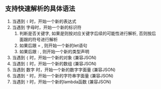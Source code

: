 支持快速解析的具体语法
------------------

1. 当遇到 `(` 时，开始一个新的表达式
2. 当遇到 字母时，开始一个新的标识符
    1. 判断是否关键字, 如果是则按对应关键字后续的可能性进行解析, 否则按后面跟的符号进行解析
    2. 如果后跟 = , 则开始一个新的let语句
    3. 如果后跟 : , 则开始一个新的类型声明
3. 当遇到 `{` 时，开始一个新的对象  (兼容JSON)
4. 当遇到 `[` 时，开始一个新的数组  (兼容JSON)
5. 当遇到 数字 时，开始一个新的数字字面量  (兼容JSON)
6. 当遇到 `"` 时，开始一个新的字符串字面量  (兼容JSON)
7. 当遇到 `?` 时，开始一个新的lambda函数  (兼容JSON)

